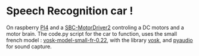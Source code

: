 # Speech Recognition car !

On raspberry [PI4](https://www.raspberrypi.com/products/raspberry-pi-4-model-b/specifications/) and a [SBC-MotorDriver2](https://joy-it.net/files/files/Produkte/SBC-MotorDriver2/SBC-MotoDriver2_Manual_2024-05-08.pdf) controling a DC motors and a motor brain. The code.py script for the car to function, uses the small french model : [vosk-model-small-fr-0.22](https://alphacephei.com/vosk/models), with the library [vosk](https://alphacephei.com/vosk/), and [pyaudio](https://pypi.org/project/PyAudio/) for sound capture.
